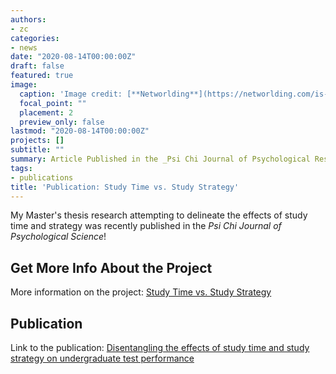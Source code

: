 ```yaml
---
authors:
- zc
categories:
- news
date: "2020-08-14T00:00:00Z"
draft: false
featured: true
image:
  caption: 'Image credit: [**Networlding**](https://networlding.com/is-it-better-to-self-publish-or-get-a-publisher/)'
  focal_point: ""
  placement: 2
  preview_only: false
lastmod: "2020-08-14T00:00:00Z"
projects: []
subtitle: ""
summary: Article Published in the _Psi Chi Journal of Psychological Research_!
tags:
- publications
title: 'Publication: Study Time vs. Study Strategy'
---
```


My Master's thesis research attempting to delineate the effects of study time and strategy was recently published in the _Psi Chi Journal of Psychological Science_!

## Get More Info About the Project
More information on the project: [Study Time vs. Study Strategy](/project/ma_thesis/)

## Publication
Link to the publication: [Disentangling the effects of study time and study strategy on undergraduate test performance](https://cdn.ymaws.com/www.psichi.org/resource/resmgr/journal_2020/25_2_cole.pdf)